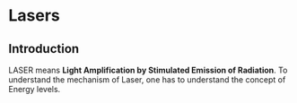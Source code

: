 # Lasers

## Introduction

LASER means **Light Amplification by Stimulated Emission of Radiation**. To understand the mechanism of Laser, one has to understand the concept of Energy levels.